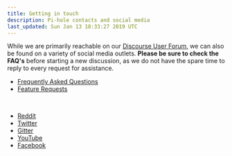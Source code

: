 ```yaml
---
title: Getting in touch
description: Pi-hole contacts and social media
last_updated: Sun Jan 13 18:33:27 2019 UTC
---
```




While we are primarily reachable on our <a href="https://discourse.pi-hole.net/">Discourse User Forum</a>, we can also be found on a variety of social media outlets. **Please be sure to check the FAQ's** before starting a new discussion, as we do not have the spare time to reply to every request for assistance.

- [Frequently Asked Questions](https://discourse.pi-hole.net/c/faqs)
- [Feature Requests](https://discourse.pi-hole.net/c/feature-requests?order=votes)

<br/>

- [Reddit](https://www.reddit.com/r/pihole/)
- [Twitter](https://twitter.com/The_Pi_Hole)
- [Gitter](https://gitter.im/pi-hole/pi-hole)
- [YouTube](https://www.youtube.com/channel/UCT5kq9w0wSjogzJb81C9U0w)
- [Facebook](https://www.facebook.com/ThePiHole/)